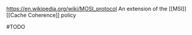 https://en.wikipedia.org/wiki/MOSI_protocol
An extension of the [[MSI]] [[Cache Coherence]] policy

#TODO